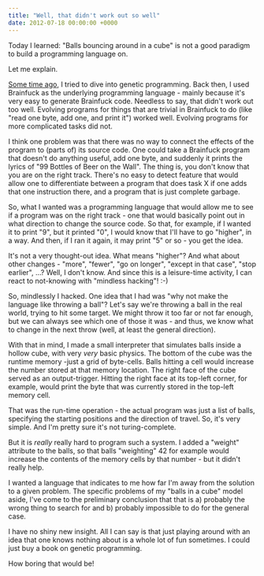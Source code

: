```yaml
---
title: "Well, that didn't work out so well"
date: 2012-07-18 00:00:00 +0000
---
```

Today I learned: "Balls bouncing around in a cube" is not a good
paradigm to build a programming language on.

Let me explain.

<a href="http://blog.r-wos.org/2011/artificial-stupidity">
Some time ago</a>, I tried to dive into genetic programming. Back then,
I used Brainfuck as the underlying programming language - mainly because
it's very easy to generate Brainfuck code. Needless to say, that didn't
work out too well. Evolving programs for things that are trivial in
Brainfuck to do (like "read one byte, add one, and print it")
worked well. Evolving programs for more complicated tasks did not.

I think one problem was that there was no way to connect the effects of
the program to (parts of) its source code. One could take a Brainfuck
program that doesn't do anything useful, add one byte, and suddenly it
prints the lyrics of "99 Bottles of Beer on the Wall". The thing is,
you don't know that you are on the right track. There's no easy to
detect feature that would allow one to differentiate between a program that
does task X if one adds that one instruction there, and a program that is
just complete garbage.

So, what I wanted was a programming language that would allow me to see
if a program was on the right track - one that would basically point out
in what direction to change the source code. So that, for example, if I
wanted it to print "9", but it printed "0", I would know that I'll have
to go "higher", in a way. And then, if I ran it again, it may print "5" or
so - you get the idea.

It's not a very thought-out idea. What means "higher"? And what about other
changes - "more", "fewer", "go on longer", "except in that case", "stop
earlier", ...? Well, I don't know. And since this is a leisure-time activity,
I can react to not-knowing with "mindless hacking"! :-)

So, mindlessly I hacked. One idea that I had was "why not make the language like
throwing a ball"? Let's say we're throwing a ball in the real world, trying
to hit some target. We might throw it too far or not far enough, but we can
always see which one of those it was - and thus, we know what to change in
the next throw (well, at least the general direction).

With that in mind, I made a small interpreter that simulates balls inside a
hollow cube, with very *very* basic physics. The bottom of the cube was the
runtime memory -just a grid of byte-cells. Balls hitting a cell would
increase the number stored at that memory location. The right face of the
cube served as an output-trigger. Hitting the right face at its top-left
corner, for example, would print the byte that was currently stored in the
top-left memory cell.

That was the run-time operation - the actual program was just a list of
balls, specifying the starting positions and the direction of travel.
So, it's very simple. And I'm pretty sure it's not turing-complete.

But it is *really* really hard to program such a system. I added a "weight"
attribute to the balls, so that balls "weighting" 42 for example would
increase the contents of the memory cells by that number - but it didn't
really help.

I wanted a language that indicates to me how far I'm away from the solution
to a given problem. The specific problems of my "balls in a cube" model aside,
I've come to the preliminary conclusion that that is a) probably the wrong
thing to search for and b) probably impossible to do for the general case.

I have no shiny new insight. All I can say is that just playing
around with an idea that one knows nothing about is a whole lot of fun sometimes. I could just buy a book on genetic programming.

How boring that would be!


